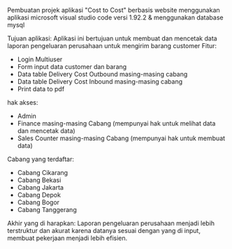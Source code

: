Pembuatan projek aplikasi "Cost to Cost" berbasis website menggunakan aplikasi microsoft visual studio code versi 1.92.2 & menggunakan database mysql

Tujuan aplikasi: Aplikasi ini bertujuan untuk membuat dan mencetak data laporan pengeluaran perusahaan untuk mengirim barang customer
Fitur:
- Login Multiuser
- Form input data customer dan barang
- Data table Delivery Cost Outbound masing-masing cabang
- Data table Delivery Cost Inbound masing-masing cabang
- Print data to pdf

hak akses:
- Admin
- Finance masing-masing Cabang (mempunyai hak untuk melihat data dan mencetak data)
- Sales Counter masing-masing Cabang (mempunyai hak untuk membuat data)

Cabang yang terdaftar:
- Cabang Cikarang
- Cabang Bekasi
- Cabang Jakarta
- Cabang Depok
- Cabang Bogor
- Cabang Tanggerang

Akhir yang di harapkan:
Laporan pengeluaran perusahaan menjadi lebih terstruktur dan akurat karena datanya sesuai dengan yang di input, membuat pekerjaan menjadi lebih efisien.
